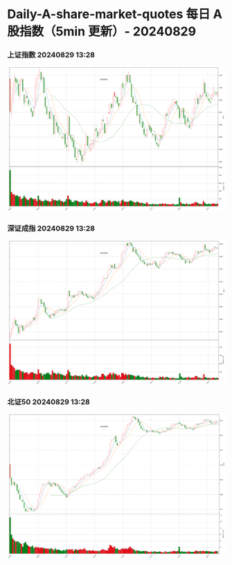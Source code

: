 
# Daily-A-share-market-quotes 每日 A 股指数（5min 更新）- 20240829

### 上证指数 20240829 13:28
![](./fig/2024/8/20240829-sh000001.png)

### 深证成指 20240829 13:28
![](./fig/2024/8/20240829-sz399001.png)

### 北证50 20240829 13:28
![](./fig/2024/8/20240829-bj899050.png)
